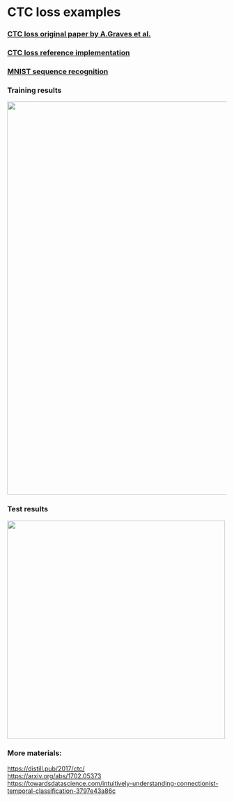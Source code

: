 # CTC loss examples
### [CTC loss original paper by A.Graves et al.](https://github.com/dredwardhyde/crnn-ctc-loss-example-pytorch/blob/main/icml_2006.pdf)  
### [CTC loss reference implementation](https://github.com/dredwardhyde/crnn-ctc-loss-example-pytorch/blob/main/ctc_loss_example.py)  
### [MNIST sequence recognition](https://github.com/dredwardhyde/ctc-loss-example/blob/main/mnist_sequence_recognition.py)
### Training results  
<img src="https://raw.githubusercontent.com/dredwardhyde/ctc-loss-example/main/training.png" width="900"/>  

### Test results  
<img src="https://raw.githubusercontent.com/dredwardhyde/ctc-loss-example/main/results.png" width="500"/>  


### More materials:
https://distill.pub/2017/ctc/  
https://arxiv.org/abs/1702.05373  
https://towardsdatascience.com/intuitively-understanding-connectionist-temporal-classification-3797e43a86c  
